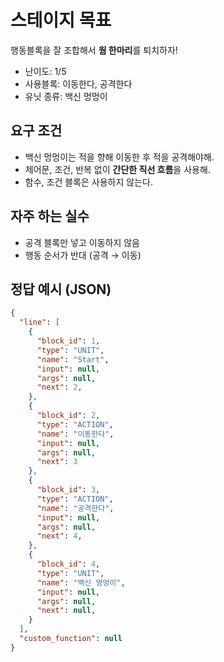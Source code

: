 # 스테이지 목표
행동블록을 잘 조합해서 **웜 한마리**를 퇴치하자!

- 난이도: 1/5
- 사용블록: 이동한다, 공격한다
- 유닛 종류: 백신 멍멍이

## 요구 조건

- 백신 멍멍이는 적을 향해 이동한 후 적을 공격해야해.
- 제어문, 조건, 반복 없이 **간단한 직선 흐름**을 사용해.
- 함수, 조건 블록은 사용하지 않는다.

## 자주 하는 실수

- 공격 블록만 넣고 이동하지 않음   
- 행동 순서가 반대 (공격 → 이동) 

## 정답 예시 (JSON)
```json
{
  "line": [
    {
      "block_id": 1,
      "type": "UNIT",
      "name": "Start",
      "input": null,
      "args": null,
      "next": 2,
    },
    {
      "block_id": 2,
      "type": "ACTION",
      "name": "이동한다",
      "input": null,
      "args": null,
      "next": 3
    },
    {
      "block_id": 3,
      "type": "ACTION",
      "name": "공격한다",
      "input": null,
      "args": null,
      "next": 4,
    },
    {
      "block_id": 4,
      "type": "UNIT",
      "name": "백신 멍멍이",
      "input": null,
      "args": null,
      "next": null,
    }
  ],
  "custom_function": null
}
```


